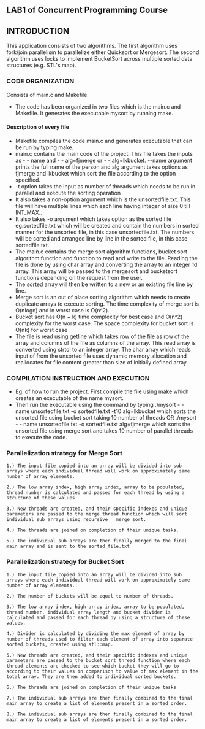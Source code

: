 ## LAB1 of Concurrent Programming Course


INTRODUCTION
------------
This application consists of two algorithms. The first algorithm uses fork/join parallelism to parallelize either Quicksort or Mergesort. The second
algorithm uses locks to implement BucketSort across multiple sorted data structures (e.g. STL's map).

### CODE ORGANIZATION

Consists of main.c and Makefile
- The code has been organized in two files which is the main.c and Makefile. It generates the executable mysort by running make. 
#### Description of every file 
- Makefile compiles the code main.c and generates executable that can be run by typing make. 
- main.c contains the main code of the project. This file takes the inputs as  - - name and     - - alg=fjmerge or - - alg=lkbucket. --name argument prints the full name of the person and alg argument takes options as fjmerge and lkbucket which sort the file according to the option specified. 
- -t option takes the input as number of threads which needs to be run in parallel and execute the sorting operation
-  It also takes a non-option argument which is the unsortedfile.txt. This file will have multiple lines which each line having integer of size 0 till INT_MAX..
- 	 It also takes -o argument which takes option as the sorted file eg.sortedfile.txt which will be created and contain the numbers in sorted manner for the unsorted file, in this case unsortedfile.txt. The numbers will be sorted and arranged line by line in the sorted file, in this case sortedfile.txt.
- The main.c contains the merge sort algorithm functions, bucket sort algorithm function and function to read and write to the file. Reading the file is done by using char array and converting the array to an integer 1d array. This array will be passed to the mergesort and bucketsort functions depending on the request from the user.
-	The sorted array will then be written to a new or an existing file line by line.
-	Merge sort is an out of place sorting algorithm which needs to create duplicate arrays to execute sorting. The time complexity of merge sort is O(nlogn) and in worst case is O(n^2).
-	Bucket sort has O(n + k) time complexity for best case and O(n^2) complexity for the worst case. The space complexity for bucket sort is O(nk) for worst case
-	The file is read using getline which takes row of the file as row of the array and columns of the file as columns of the array. This read array is converted using strtol to an integer array. The char  array which reads input of from the unsorted file uses dynamic memory allocation and reallocates for file content greater than size of initially defined array.



### COMPILATION INSTRUCTION AND EXECUTION

- Eg. of how to run the project. First compile the file using make which creates an executable of the name mysort. 
- Then run the executable using the command by typing
 ./mysort - - name unsortedfile.txt -o sortedfile.txt -t10 alg=lkbucket  which sorts the unsorted file using bucket sort taking 10 number of threads OR ./mysort - - name unsortedfile.txt -o sortedfile.txt alg=fjmerge which sorts the unsorted file using merge sort and takes 10 number of parallel threads to execute the code.



### Parallelization strategy for Merge Sort


  	1.) The input file copied into an array will be divided into sub arrays where each individual thread will work on approximately same number of array elements.

	2.) The low array index, high array index, array to be populated, thread number is calculated and passed for each thread by using a structure of these values

	3.) New threads are created, and their specific indexes and unique parameters are passed to the merge thread function which will sort individual sub arrays using recursive   merge sort.

	4.) The threads are joined on completion of their unique tasks.

	5.) The individual sub arrays are then finally merged to the final main array and is sent to the sorted_file.txt  

### Parallelization strategy for Bucket Sort

	1.)	The input file copied into an array will be divided into sub arrays where each individual thread will work on approximately same number of array elements.

	2.)	The number of buckets will be equal to number of threads.

	3.)	The low array index, high array index, array to be populated, thread number, individual array length and bucket divider is calculated and passed for each thread by using a structure of these values.

	4.)	Divider is calculated by dividing the max element of array by number of threads used to filter each element of array into separate sorted buckets, created using stl::map.

	5.)	New threads are created, and their specific indexes and unique parameters are passed to the bucket sort thread function where each thread elements are checked to see which bucket they will go to according to their values in comparison to value of max element in the total array. They are then added to individual sorted buckets.

	6.)	The threads are joined on completion of their unique tasks

 	7.) The individual sub arrays are then finally combined to the final main array to create a list of elements present in a sorted order.
  
  	8.) The individual sub arrays are then finally combined to the final main array to create a list of elements present in a sorted order.
